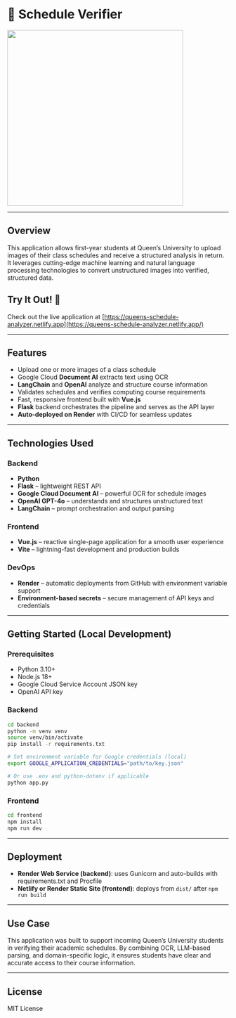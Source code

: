 # 🧠 Schedule Verifier
<img src="https://media1.giphy.com/media/ieJdVmYjqq6SA09qgb/giphy_s.gif" width="400">  


---

## Overview

This application allows first-year students at Queen’s University to upload images of their class schedules and receive a structured analysis in return. It leverages cutting-edge machine learning and natural language processing technologies to convert unstructured images into verified, structured data.

## Try It Out! 🚀

Check out the live application at [https://queens-schedule-analyzer.netlify.app](https://queens-schedule-analyzer.netlify.app/)


---

## Features

- Upload one or more images of a class schedule
- Google Cloud **Document AI** extracts text using OCR
- **LangChain** and **OpenAI** analyze and structure course information
- Validates schedules and verifies computing course requirements
- Fast, responsive frontend built with **Vue.js**
- **Flask** backend orchestrates the pipeline and serves as the API layer
- **Auto-deployed on Render** with CI/CD for seamless updates

---

## Technologies Used

### Backend
- **Python**
- **Flask** – lightweight REST API
- **Google Cloud Document AI** – powerful OCR for schedule images
- **OpenAI GPT-4o** – understands and structures unstructured text
- **LangChain** – prompt orchestration and output parsing

### Frontend
- **Vue.js** – reactive single-page application for a smooth user experience
- **Vite** – lightning-fast development and production builds

### DevOps
- **Render** – automatic deployments from GitHub with environment variable support
- **Environment-based secrets** – secure management of API keys and credentials

---

## Getting Started (Local Development)

### Prerequisites

- Python 3.10+
- Node.js 18+
- Google Cloud Service Account JSON key
- OpenAI API key

### Backend

```bash
cd backend
python -m venv venv
source venv/bin/activate
pip install -r requirements.txt

# Set environment variable for Google credentials (local)
export GOOGLE_APPLICATION_CREDENTIALS="path/to/key.json"

# Or use .env and python-dotenv if applicable
python app.py
```


### Frontend

```bash
cd frontend
npm install
npm run dev
```

---

## Deployment

- **Render Web Service (backend)**: uses Gunicorn and auto-builds with requirements.txt and Procfile
- **Netlify or Render Static Site (frontend)**: deploys from `dist/` after `npm run build`

---

## Use Case

This application was built to support incoming Queen’s University students in verifying their academic schedules. By combining OCR, LLM-based parsing, and domain-specific logic, it ensures students have clear and accurate access to their course information.

---

## License

MIT License
